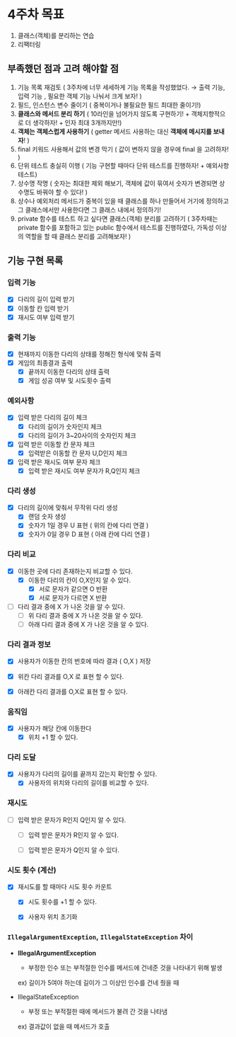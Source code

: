 # 4주차 목표
1. 클래스(객체)를 분리하는 연습
2. 리팩터링

## 부족했던 점과 고려 해야할 점

1.  기능 목록 재검토 ( 3주차에 너무 세세하게 기능 목록을 작성했었다.  →  출력 기능, 입력 기능 , 필요한 객체 기능 나눠서 크게 보자! )
2. 필드, 인스턴스 변수 줄이기 ( 중복이거나 불필요한 필드 최대한 줄이기!)
3. **클래스와 메서드 분리 하기** ( 10라인을 넘어가지 않도록 구현하기! + 객체지향적으로 더 생각하자! + 인자 최대 3개까지만!)
4. **객체는 객체스럽게 사용하기** ( getter 메서드 사용하는 대신 **객체에 메시지를 보내자**! )
5. final 키워드 사용해서 값의 변경 막기 ( 값이 변하지 않을 경우에 final 을 고려하자! )
6. 단위 테스트 충실히 이행 ( 기능 구현할 때마다 단위 테스트를 진행하자! + 예외사항 테스트)
7. 상수명 작명 ( 숫자는 최대한 제외 해보기, 객체에 값이 묶여서 숫자가 변경되면 상수명도 바꿔야 할 수 있다! )
8. 상수나 예외처리 메서드가 중복이 있을 때 클래스를 하나 만들어서 거기에 정의하고 그 클래스에서만 사용한다면 그 클래스 내에서 정의하기!
9. private 함수를 테스트 하고 싶다면 클래스(객체) 분리를 고려하기 ( 3주차때는 private 함수를 포함하고 있는 public 함수에서 테스트를 진행하였다, 가독성 이상의 역할을 할 때 클래스 분리를 고려해보자! )


## 기능 구현 목록

### 입력 기능

- [x]  다리의 길이 입력 받기
- [x]  이동할 칸 입력 받기
- [x]  재시도 여부 입력 받기

### 출력 기능

- [x]  현재까지 이동한 다리의 상태를 정해진 형식에 맞춰 출력
- [x]  게임의 최종결과 출력
   - [x]  끝까지 이동한 다리의 상태 출력
   - [x]  게임 성공 여부 및 시도횟수 출력

### 예외사항

- [x]  입력 받은 다리의 길이 체크
   - [x]  다리의 길이가 숫자인지 체크
   - [x]  다리의 길이가 3~20사이의 숫자인지 체크
- [x]  입력 받은 이동할 칸 문자 체크
   - [x]  입력받은 이동할 칸 문자 U,D인지 체크
- [x]  입력 받은 재시도 여부 문자 체크
   - [x]  입력 받은 재시도 여부 문자가 R,Q인지 체크

### 다리 생성

- [x]  다리의 길이에 맞춰서 무작위 다리 생성
   - [x]  랜덤 숫자 생성
   - [x]  숫자가 1일 경우 U 표현 ( 위의 칸에 다리 연결 )
   - [x]  숫자가 0일 경우 D 표현 ( 아래 칸에 다리 연결 )

### 다리 비교

- [x]  이동한 곳에 다리 존재하는지 비교할 수 있다.
   - [x]  이동한 다리의 칸이 O,X인지 알 수 있다.
      - [x]  서로 문자가 같으면 O 반환
      - [x]  서로 문자가 다르면 X 반환
- [ ] 다리 결과 중에 X 가 나온 것을 알 수 있다.
    - [ ] 위 다리 결과 중에 X 가 나온 것을 알 수 있다.
    - [ ] 아래 다리 결과 중에 X 가 나온 것을 알 수 있다.

### 다리 결과 정보

- [x]  사용자가 이동한 칸의 번호에 따라 결과 ( O,X ) 저장
  - [x] 위칸 다리 결과를 O,X 로 표현 할 수 있다.
  - [x] 아래칸 다리 결과를 O,X로 표현 할 수 있다.


### 움직임
- [x] 사용자가 해당 칸에 이동한다
  - [x] 위치 +1 할 수 있다.

### 다리 도달
- [x] 사용자가 다리의 길이를 끝까지 갔는지 확인할 수 있다.
  - [x] 사용자의 위치와 다리의 길이를 비교할 수 있다.

### 재시도

- [ ]  입력 받은 문자가 R인지 Q인지 알 수 있다.
   - [ ]  입력 받은 문자가 R인지 알 수 있다.
   - [ ]  입력 받은 문자가 Q인지 알 수 있다.


### 시도 횟수 (계산)

- [x]  재시도를 할 때마다 시도 횟수 카운트
   - [x]  시도 횟수를 +1 할 수 있다.
   - [x]  사용자 위치 초기화 






### `IllegalArgumentException`, `IllegalStateException` 차이
   - **IllegalArgumentException**
      - 부정한 인수 또는 부적절한 인수를 메서드에 건네준 것을 나타내기 위해 발생

     ex) 길이가 5여야 하는데 길이가 그 이상인 인수를 건네 줬을 때

   - IllegalStateException
      - 부정 또는 부적절한 때에 메서드가 불려 간 것을 나타냄

     ex) 결과값이 없을 때 메서드가 호출